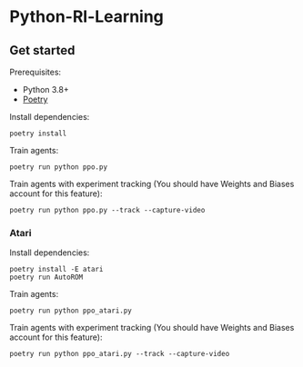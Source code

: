 # Python-Rl-Learning

## Get started

Prerequisites:
* Python 3.8+
* [Poetry](https://python-poetry.org)

Install dependencies:
```
poetry install
```

Train agents:
```
poetry run python ppo.py
```

Train agents with experiment tracking (You should have Weights and Biases account for this feature):
```
poetry run python ppo.py --track --capture-video
```

### Atari
Install dependencies:
```
poetry install -E atari
poetry run AutoROM
```
Train agents:
```
poetry run python ppo_atari.py
```
Train agents with experiment tracking (You should have Weights and Biases account for this feature):
```
poetry run python ppo_atari.py --track --capture-video
```
